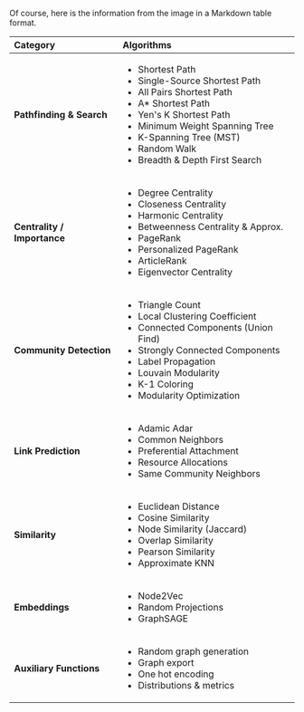 Of course, here is the information from the image in a Markdown table format.

| Category | Algorithms |
| :--- | :--- |
| **Pathfinding & Search** | <ul><li>Shortest Path</li><li>Single-Source Shortest Path</li><li>All Pairs Shortest Path</li><li>A* Shortest Path</li><li>Yen's K Shortest Path</li><li>Minimum Weight Spanning Tree</li><li>K-Spanning Tree (MST)</li><li>Random Walk</li><li>Breadth & Depth First Search</li></ul> |
| **Centrality / Importance** | <ul><li>Degree Centrality</li><li>Closeness Centrality</li><li>Harmonic Centrality</li><li>Betweenness Centrality & Approx.</li><li>PageRank</li><li>Personalized PageRank</li><li>ArticleRank</li><li>Eigenvector Centrality</li></ul> |
| **Community Detection** | <ul><li>Triangle Count</li><li>Local Clustering Coefficient</li><li>Connected Components (Union Find)</li><li>Strongly Connected Components</li><li>Label Propagation</li><li>Louvain Modularity</li><li>K-1 Coloring</li><li>Modularity Optimization</li></ul> |
| **Link Prediction** | <ul><li>Adamic Adar</li><li>Common Neighbors</li><li>Preferential Attachment</li><li>Resource Allocations</li><li>Same Community Neighbors</li></ul> |
| **Similarity** | <ul><li>Euclidean Distance</li><li>Cosine Similarity</li><li>Node Similarity (Jaccard)</li><li>Overlap Similarity</li><li>Pearson Similarity</li><li>Approximate KNN</li></ul> |
| **Embeddings** | <ul><li>Node2Vec</li><li>Random Projections</li><li>GraphSAGE</li></ul> |
| **Auxiliary Functions** | <ul><li>Random graph generation</li><li>Graph export</li><li>One hot encoding</li><li>Distributions & metrics</li></ul> |